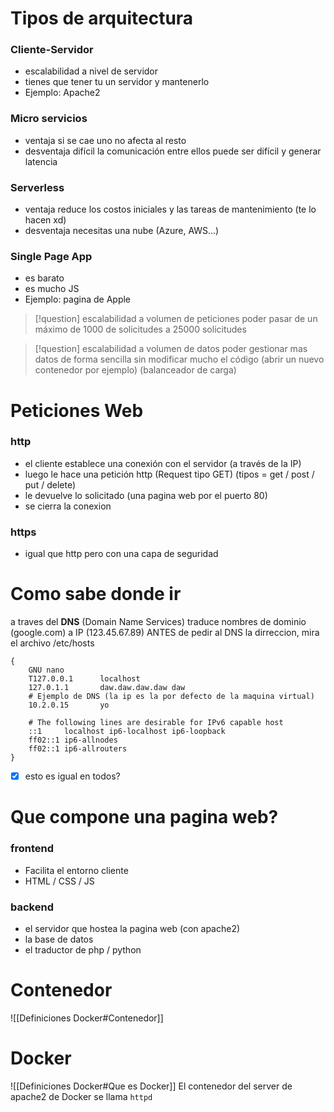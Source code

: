 # Tipos de arquitectura
### Cliente-Servidor
- escalabilidad a nivel de servidor
- tienes que tener tu un servidor y mantenerlo
- Ejemplo: Apache2

### Micro servicios 
- ventaja si se cae uno no afecta al resto
- desventaja difícil la comunicación entre ellos puede ser difícil y generar latencia

### Serverless 
- ventaja reduce los costos iniciales y las tareas de mantenimiento (te lo hacen xd)
- desventaja necesitas una nube (Azure, AWS...)

### Single Page App  
- es barato
- es mucho JS
- Ejemplo: pagina de Apple




>[!question] escalabilidad a volumen de peticiones 
> poder pasar de un máximo de 1000 de solicitudes a 25000 solicitudes

>[!question]  escalabilidad a volumen de datos 
>poder gestionar mas datos de forma sencilla sin modificar mucho el código (abrir un nuevo contenedor por ejemplo) (balanceador de carga)

# Peticiones Web
### http  
- el cliente establece una conexión con el servidor (a través de la IP)
- luego le hace una petición http (Request tipo GET) (tipos = get / post / put / delete)
- le devuelve lo solicitado (una pagina web por el puerto 80)
- se cierra la conexion

### https 
- igual que http pero con una capa de seguridad

# Como sabe donde ir
a traves del **DNS** (Domain Name Services)
traduce nombres de dominio (google.com) a IP (123.45.67.89)
ANTES de pedir al DNS la dirreccion, mira el archivo /etc/hosts
```
{
    GNU nano
    T127.0.0.1      localhost
    127.0.1.1       daw.daw.daw.daw daw
    # Ejemplo de DNS (la ip es la por defecto de la maquina virtual)
    10.2.0.15       yo
    
    # The following lines are desirable for IPv6 capable host
    ::1     localhost ip6-localhost ip6-loopback
    ff02::1 ip6-allnodes
    ff02::1 ip6-allrouters
}
```

- [x] esto es igual en todos?


# Que compone una pagina web?
### frontend 
- Facilita el entorno cliente
- HTML / CSS / JS

### backend
- el servidor que hostea la pagina web (con apache2)
- la base de datos
- el traductor de php / python

# Contenedor
![[Definiciones Docker#Contenedor]]

# Docker
![[Definiciones Docker#Que es Docker]]
El contenedor del server de apache2 de Docker se llama ``httpd``